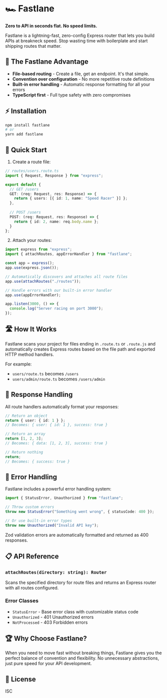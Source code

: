# 🏎️ Fastlane

**Zero to API in seconds flat. No speed limits.**

Fastlane is a lightning-fast, zero-config Express router that lets you build APIs at breakneck speed. Stop wasting time with boilerplate and start shipping routes that matter.

## 🚀 The Fastlane Advantage

- **File-based routing** - Create a file, get an endpoint. It's that simple.
- **Convention over configuration** - No more repetitive route definitions
- **Built-in error handling** - Automatic response formatting for all your errors
- **TypeScript first** - Full type safety with zero compromises

## ⚡ Installation

```bash
npm install fastlane
# or
yarn add fastlane
```

## 🏁 Quick Start

1. Create a route file:

```ts
// routes/users.route.ts
import { Request, Response } from "express";

export default {
  // GET /users
  GET: (req: Request, res: Response) => {
    return { users: [{ id: 1, name: "Speed Racer" }] };
  },
  
  // POST /users
  POST: (req: Request, res: Response) => {
    return { id: 2, name: req.body.name };
  }
};
```

2. Attach your routes:

```ts
import express from "express";
import { attachRoutes, appErrorHandler } from "fastlane";

const app = express();
app.use(express.json());

// Automatically discovers and attaches all route files
app.use(attachRoutes("./routes"));

// Handle errors with our built-in error handler
app.use(appErrorHandler);

app.listen(3000, () => {
  console.log("Server racing on port 3000");
});
```

## 🛣️ How It Works

Fastlane scans your project for files ending in `.route.ts` or `.route.js` and automatically creates Express routes based on the file path and exported HTTP method handlers.

For example:
- `users/route.ts` becomes `/users`
- `users/admin/route.ts` becomes `/users/admin`

## 🚦 Response Handling

All route handlers automatically format your responses:

```ts
// Return an object
return { user: { id: 1 } };
// Becomes: { user: { id: 1 }, success: true }

// Return an array
return [1, 2, 3];
// Becomes: { data: [1, 2, 3], success: true }

// Return nothing
return;
// Becomes: { success: true }
```

## 🚧 Error Handling

Fastlane includes a powerful error handling system:

```ts
import { StatusError, Unauthorized } from "fastlane";

// Throw custom errors
throw new StatusError("Something went wrong", { statusCode: 400 });

// Or use built-in error types
throw new Unauthorized("Invalid API key");
```

Zod validation errors are automatically formatted and returned as 400 responses.

## 📋 API Reference

### `attachRoutes(directory: string): Router`

Scans the specified directory for route files and returns an Express router with all routes configured.

### Error Classes

- `StatusError` - Base error class with customizable status code
- `Unauthorized` - 401 Unauthorized errors
- `NotProcessed` - 403 Forbidden errors

## 🏆 Why Choose Fastlane?

When you need to move fast without breaking things, Fastlane gives you the perfect balance of convention and flexibility. No unnecessary abstractions, just pure speed for your API development.

## 📄 License

ISC